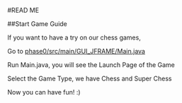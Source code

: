 #READ ME

##Start Game Guide

If you want to have a try on our chess games, 

Go to [phase0/src/main/GUI_JFRAME/Main.java](phase0/src/main/GUI_JFRAME/Main.java)


Run Main.java, you will see the Launch Page of the Game

Select the Game Type, we have Chess and Super Chess

Now you can have fun! :)